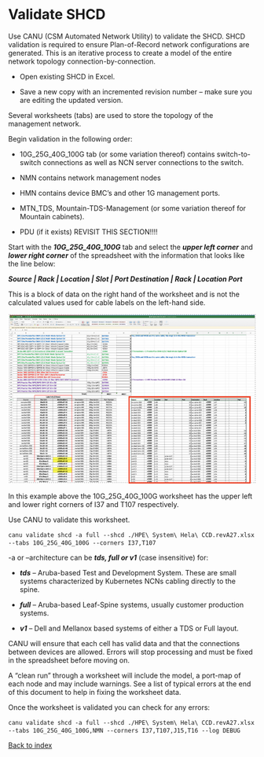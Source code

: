 # Validate SHCD

Use CANU (CSM Automated Network Utility) to validate the SHCD. SHCD validation is required to ensure Plan-of-Record network configurations are generated. This is an iterative process to create a model of the entire network topology connection-by-connection. 

   * Open existing SHCD in Excel. 

   * Save a new copy with an incremented revision number – make sure you are editing the updated version. 

Several worksheets (tabs) are used to store the topology of the management network.  

Begin validation in the following order: 

   * 10G_25G_40G_100G tab (or some variation thereof) contains switch-to-switch connections as well as NCN server connections to the switch. 

   * NMN contains network management nodes 

   * HMN contains device BMC’s and other 1G management ports. 

   * MTN_TDS, Mountain-TDS-Management (or some variation thereof for Mountain cabinets). 

   * PDU (if it exists) REVISIT THIS SECTION!!!! 

Start with the ***10G_25G_40G_100G*** tab and select the ***upper left corner*** and ***lower right corner*** of the spreadsheet with the information that looks like the line below:

***Source | Rack | Location | Slot | Port Destination | Rack | Location Port***  

This is a block of data on the right hand of the worksheet and is not the calculated values used for cable labels on the left-hand side. 

![](../images/shcd.png)

In this example above the 10G_25G_40G_100G worksheet has the upper left and lower right corners of I37 and T107 respectively. 

Use CANU to validate this worksheet. 

```text
canu validate shcd -a full --shcd ./HPE\ System\ Hela\ CCD.revA27.xlsx --tabs 10G_25G_40G_100G --corners I37,T107 
```
 
-a or –architecture can be ***tds, full or v1*** (case insensitive) for: 

* ***tds***	– Aruba-based Test and Development System. These are small systems characterized by Kubernetes NCNs cabling directly to the spine. 

* ***full***	– Aruba-based Leaf-Spine systems, usually customer production systems. 

* ***v1*** 	– Dell and Mellanox based systems of either a TDS or Full layout. 

CANU will ensure that each cell has valid data and that the connections between devices are allowed. Errors will stop processing and must be fixed in the spreadsheet before moving on. 

A “clean run” through a worksheet will include the model, a port-map of each node and may include warnings. See a list of typical errors at the end of this document to help in fixing the worksheet data. 

Once the worksheet is validated you can check for any errors: 

```text
canu validate shcd -a full --shcd ./HPE\ System\ Hela\ CCD.revA27.xlsx --tabs 10G_25G_40G_100G,NMN --corners I37,T107,J15,T16 --log DEBUG 
```

[Back to index](index.md)
